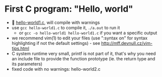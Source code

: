 # First C program: "Hello, world"

- :eyes: [hello-world1.c](/src/hello-world1.c), will compile with warnings
- use `gcc hello-world1.c` to compile it, `./a.out` to run it
	- or `gcc -o hello-world1 hello-world1.c` if you want a specific output
- we recommend vim(1) to edit your files (use ":syntax on" for syntax
	  highlighting if not the default settings)
		- see http://mff.devnull.cz/vim-tips.html
- C system runtime very small, printf is not part of it, that's why you
	  need an include file to provide the function prototype (ie. the return
	  type and its parameters)
- fixed code with no warnings: hello-world2.c
